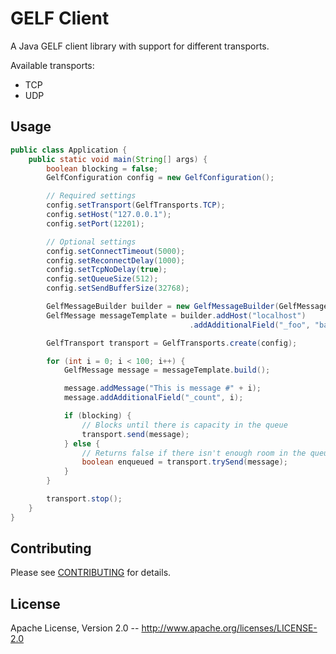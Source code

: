 GELF Client
===========

A Java GELF client library with support for different transports.

Available transports:

* TCP
* UDP

## Usage

```java
public class Application {
    public static void main(String[] args) {
        boolean blocking = false;
        GelfConfiguration config = new GelfConfiguration();

        // Required settings
        config.setTransport(GelfTransports.TCP);
        config.setHost("127.0.0.1");
        config.setPort(12201);

        // Optional settings
        config.setConnectTimeout(5000);
        config.setReconnectDelay(1000);
        config.setTcpNoDelay(true);
        config.setQueueSize(512);
        config.setSendBufferSize(32768);

        GelfMessageBuilder builder = new GelfMessageBuilder(GelfMessageVersion.V1_1);
        GelfMessage messageTemplate = builder.addHost("localhost")
                                        .addAdditionalField("_foo", "bar");

        GelfTransport transport = GelfTransports.create(config);

        for (int i = 0; i < 100; i++) {
            GelfMessage message = messageTemplate.build();

            message.addMessage("This is message #" + i);
            message.addAdditionalField("_count", i);

            if (blocking) {
                // Blocks until there is capacity in the queue
                transport.send(message);
            } else {
                // Returns false if there isn't enough room in the queue
                boolean enqueued = transport.trySend(message);
            }
        }

        transport.stop();
    }
}
```

## Contributing

Please see [CONTRIBUTING](CONTRIBUTING.md) for details.

## License

Apache License, Version 2.0 -- http://www.apache.org/licenses/LICENSE-2.0
